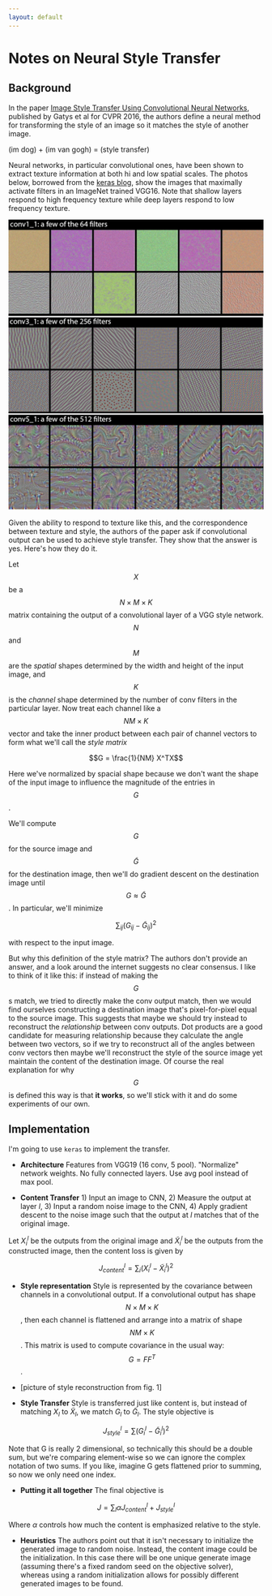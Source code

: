 ```yaml
---
layout: default
---
```


# Notes on Neural Style Transfer

## Background
In the paper [Image Style Transfer Using Convolutional Neural Networks](https://www.cv-foundation.org/openaccess/content_cvpr_2016/papers/Gatys_Image_Style_Transfer_CVPR_2016_paper.pdf), published by Gatys et al for CVPR 2016, the authors define a neural method for transforming the style of an image so it matches the style of another image.

(im dog) + (im van gogh) = (style transfer)

Neural networks, in particular convolutional ones, have been shown to extract texture information at both hi and low spatial scales.  The photos below, borrowed from the [keras blog](https://blog.keras.io/category/demo.html), show the images that maximally activate filters in an ImageNet trained VGG16.  Note that shallow layers respond to high frequency texture while deep layers respond to low frequency texture.

![im](neural-style-transfer/keras1.png)
![im](neural-style-transfer/keras2.png)
![im](neural-style-transfer/keras3.png)

Given the ability to respond to texture like this, and the correspondence between texture and style, the authors of the paper ask if convolutional output can be used to achieve style transfer. They show that the answer is yes. Here's how they do it.

Let $$X$$ be a $$N \times M \times K$$ matrix containing the output of a convolutional layer of a VGG style network.  $$N$$ and $$M$$ are the _spatial_ shapes determined by the width and height of the input image, and $$K$$ is the _channel_ shape determined by the number of conv filters in the particular layer.  Now treat each channel like a $$NM \times K$$ vector and take the inner product between each pair of channel vectors to form what we'll call the _style matrix_

$$G = \frac{1}{NM} X^TX$$

Here we've normalized by spacial shape because we don't want the shape of the input image to influence the magnitude of the entries in $$G$$.

We'll compute $$G$$ for the source image and $$\tilde{G}$$ for the destination image, then we'll do gradient descent on the destination image until $$G \approx \tilde{G}$$.  In particular, we'll minimize

$$\sum_{ij}{(G_{ij} - \tilde{G}_{ij})^2}$$

with respect to the input image.

But why this definition of the style matrix?  The authors don't provide an answer, and a look around the internet suggests no clear consensus.  I like to think of it like this: if instead of making the $$G$$s match, we tried to directly make the conv output match, then we would find ourselves constructing a destination image that's pixel-for-pixel equal to the source image.  This suggests that maybe we should try instead to reconstruct the _relationship_ between conv outputs.  Dot products are a good candidate for measuring relationship because they calculate the angle between two vectors, so if we try to reconstruct all of the angles between conv vectors then maybe we'll reconstruct the style of the source image yet maintain the content of the destination image.  Of course the real explanation for why $$G$$ is defined this way is that __it works__, so we'll stick with it and do some experiments of our own.

## Implementation

I'm going to use `keras` to implement the transfer.




- __Architecture__ Features from VGG19 (16 conv, 5 pool). "Normalize" network weights.  No fully connected layers.  Use avg pool instead of max pool.

- __Content Transfer__ 1) Input an image to CNN, 2) Measure the output at layer $l$, 3) Input a random noise image to the CNN, 4) Apply gradient descent to the noise image such that the output at $l$ matches that of the original image.

Let $X^l_i$ be the outputs from the original image and $\tilde{X}^l_i$ be the outputs from the constructed image, then the content loss is given by

$$J_{content}^l = \sum_{i}{(X^l_i - \tilde{X}^l_i)^2}$$

- __Style representation__  Style is represented by the covariance between channels in a convolutional output.  If a convolutional output has shape $$N \times M \times K$$, then each channel is flattened and arrange into a matrix of shape $$N M \times K$$.  This matrix is used to compute covariance in the usual way: $$G = FF^T$$.

- [picture of style reconstruction from fig. 1]

- __Style Transfer__ Style is transferred just like content is, but instead of matching $X_l$ to $\tilde{X}_l$, we match $G_l$ to $\tilde{G}_l$.  The style objective is

$$J_{style}^l = \sum{(G^l_i - \tilde{G}^l_i)}^2$$

Note that G is really 2 dimensional, so technically this should be a double sum, but we're comparing element-wise so we can ignore the complex notation of two sums. If you like, imagine G gets flattened prior to summing, so now we only need one index.

- __Putting it all together__  The final objective is

$$J = \sum_{l}{\alpha J_{content}^l + J_{style}^l}$$

Where $\alpha$ controls how much the content is emphasized relative to the style.

- __Heuristics__ The authors point out that it isn't necessary to initialize the generated image to random noise.  Instead, the content image could be the initialization.  In this case there will be one unique generate image (assuming there's a fixed random seed on the objective solver), whereas using a random initialization allows for possibly different generated images to be found.
